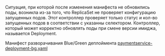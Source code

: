 
Ситуация, при которой после изменения манифеста не обновились поды, возникла из-за того, что ReplicaSet не проверяет конфигурацию запущенных подов. Этот контроллер проверяет только статус и кол-во запущенных подов в соответствии с указанны селектором.
Контроллер, который может корректно обновлять поды при смене версии имиджа, называется Deployment.

Манифест разворачивания Blue/Green деплоймента [paymentservice-deployment-bg.yaml](./paymentservice-deployment-bg.yaml)
